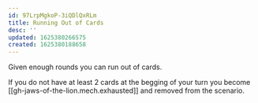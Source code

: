 ```yaml
---
id: 97LrpMgkoP-3iQDlQxRLm
title: Running Out of Cards
desc: ''
updated: 1625380266575
created: 1625380188658
---
```


Given enough rounds you can run out of cards.

If you do not have at least 2 cards at the begging of your turn you become [[gh-jaws-of-the-lion.mech.exhausted]] and removed from the scenario.
